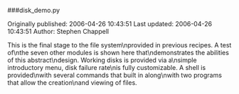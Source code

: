 ###disk_demo.py

Originally published: 2006-04-26 10:43:51
Last updated: 2006-04-26 10:43:51
Author: Stephen Chappell

This is the final stage to the file system\nprovided in previous recipes. A test of\nthe seven other modules is shown here that\ndemonstrates the abilities of this abstract\ndesign. Working disks is provided via a\nsimple introductory menu, disk failure rate\nis fully customizable. A shell is provided\nwith several commands that built in along\nwith two programs that allow the creation\nand viewing of files.
